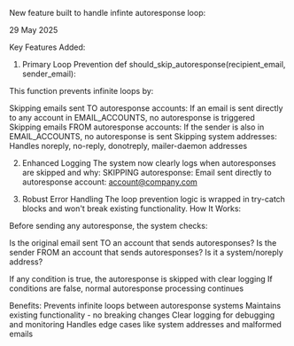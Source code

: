 New feature built to handle infinte autoresponse loop: 

29 May 2025

Key Features Added:
1. Primary Loop Prevention
    def should_skip_autoresponse(recipient_email, sender_email):

This function prevents infinite loops by:

Skipping emails sent TO autoresponse accounts: If an email is sent directly to any account in EMAIL_ACCOUNTS, no autoresponse is triggered
Skipping emails FROM autoresponse accounts: If the sender is also in EMAIL_ACCOUNTS, no autoresponse is sent
Skipping system addresses: Handles noreply, no-reply, donotreply, mailer-daemon addresses

2. Enhanced Logging
The system now clearly logs when autoresponses are skipped and why:
    SKIPPING autoresponse: Email sent directly to autoresponse account: account@company.com

3. Robust Error Handling
The loop prevention logic is wrapped in try-catch blocks and won't break existing functionality.
How It Works:

Before sending any autoresponse, the system checks:

Is the original email sent TO an account that sends autoresponses?
Is the sender FROM an account that sends autoresponses?
Is it a system/noreply address?


If any condition is true, the autoresponse is skipped with clear logging
If conditions are false, normal autoresponse processing continues

Benefits:
Prevents infinite loops between autoresponse systems
Maintains existing functionality - no breaking changes
Clear logging for debugging and monitoring
Handles edge cases like system addresses and malformed emails
